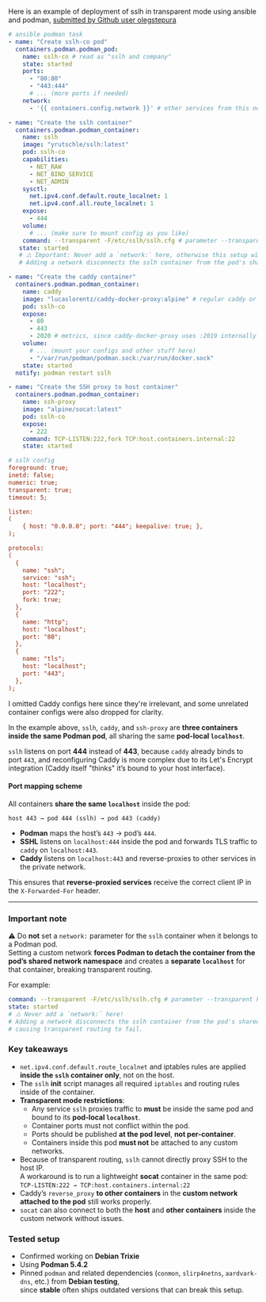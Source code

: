 Here is an example of deployment of sslh in transparent mode
using ansible and podman, [submitted by Github user
olegstepura](https://github.com/yrutschle/sslh/issues/448)

```yaml
# ansible podman task
- name: "Create sslh-co pod"
  containers.podman.podman_pod:
    name: sslh-co # read as "sslh and company"
    state: started
    ports:
      - "80:80"
      - "443:444"
      # ... (more ports if needed)
    network:
      - '{{ containers.config.network }}' # other services from this network can access containers in this network for example prometheus can read caddy metrics at sslh-co:2020, also caddy itself can connect to other services to act as a reverse proxy

- name: "Create the sslh container"
  containers.podman.podman_container:
    name: sslh
    image: "yrutschle/sslh:latest"
    pod: sslh-co
    capabilities:
      - NET_RAW
      - NET_BIND_SERVICE
      - NET_ADMIN
    sysctl:
      net.ipv4.conf.default.route_localnet: 1
      net.ipv4.conf.all.route_localnet: 1
    expose:
      - 444
    volume:
      # ... (make sure to mount config as you like)
    command: --transparent -F/etc/sslh/sslh.cfg # parameter --transparent here is needed to trigger configure_iptables in init script
   state: started
   # ⚠️ Important: Never add a `network:` here, otherwise this setup will NOT work.
   # Adding a network disconnects the sslh container from the pod's shared localhost.

- name: "Create the caddy container"
  containers.podman.podman_container:
    name: caddy
    image: "lucaslorentz/caddy-docker-proxy:alpine" # regular caddy or nginx image will also work
    pod: sslh-co
    expose:
      - 80
      - 443
      - 2020 # metrics, since caddy-docker-proxy uses :2019 internally
    volume:
      # ... (mount your configs and other stuff here)
      - "/var/run/podman/podman.sock:/var/run/docker.sock"
    state: started
  notify: podman restart sslh

- name: "Create the SSH proxy to host container"
  containers.podman.podman_container:
    name: ssh-proxy
    image: "alpine/socat:latest"
    pod: sslh-co
    expose:
      - 222
    command: TCP-LISTEN:222,fork TCP:host.containers.internal:22
    state: started
```

```ini
# sslh config
foreground: true;
inetd: false;
numeric: true;
transparent: true;
timeout: 5;

listen:
(
    { host: "0.0.0.0"; port: "444"; keepalive: true; },
);

protocols:
(
  {
    name: "ssh";
    service: "ssh";
    host: "localhost";
    port: "222";
    fork: true;
  },
  {
    name: "http";
    host: "localhost";
    port: "80";
  },
  {
    name: "tls";
    host: "localhost";
    port: "443";
  },
);
```

I omitted Caddy configs here since they're irrelevant, and some unrelated container configs were also dropped for clarity.

In the example above, `sslh`, `caddy`, and `ssh-proxy` are **three containers inside the same Podman pod**, all sharing the same **pod-local `localhost`**.  

`sslh` listens on port **444** instead of **443**, because `caddy` already binds to port `443`, and reconfiguring Caddy is more complex due to its Let's Encrypt integration (Caddy itself "thinks" it’s bound to your host interface).  

#### Port mapping scheme  
All containers **share the same `localhost`** inside the pod:  
```
host 443 → pod 444 (sslh) → pod 443 (caddy)
```


- **Podman** maps the host’s `443` → pod’s `444`.  
- **SSHL** listens on `localhost:444` inside the pod and forwards TLS traffic to `caddy` on `localhost:443`.  
- **Caddy** listens on `localhost:443` and reverse-proxies to other services in the private network.  

This ensures that **reverse-proxied services** receive the correct client IP in the `X-Forwarded-For` header.

---

### Important note  

⚠️ Do **not** set a `network:` parameter for the `sslh` container when it belongs to a Podman pod.  
Setting a custom network **forces Podman to detach the container from the pod’s shared network namespace** and creates a **separate `localhost`** for that container, breaking transparent routing.

For example:  

```yaml
command: --transparent -F/etc/sslh/sslh.cfg # parameter --transparent here is needed to trigger configure_iptables in init script
state: started
# ⚠️ Never add a `network:` here!
# Adding a network disconnects the sslh container from the pod's shared localhost,
# causing transparent routing to fail.
```

### Key takeaways  

- `net.ipv4.conf.default.route_localnet` and iptables rules are applied **inside the `sslh` container only**, not on the host.  
- The `sslh` **init** script manages all required `iptables` and routing rules inside of the container.  
- **Transparent mode restrictions**:
    - Any service `sslh` proxies traffic to **must** be inside the same pod and bound to its **pod-local `localhost`**.
    - Container ports must not conflict within the pod.
    - Ports should be published **at the pod level**, **not per-container**.
    - Containers inside this pod **must not** be attached to any custom networks.
- Because of transparent routing, `sslh` cannot directly proxy SSH to the host IP.  
  A workaround is to run a lightweight **socat** container in the same pod:  
  `TCP-LISTEN:222 → TCP:host.containers.internal:22`
- Caddy’s `reverse_proxy` **to other containers** in the **custom network attached to the pod** still works properly.
- `socat` can also connect to both the **host** and **other containers** inside the custom network without issues.

### Tested setup

- Confirmed working on **Debian Trixie**  
- Using **Podman 5.4.2**  
- Pinned `podman` and related dependencies (`conmon`, `slirp4netns`, `aardvark-dns`, etc.) from **Debian testing**,  
  since **stable** often ships outdated versions that can break this setup.

